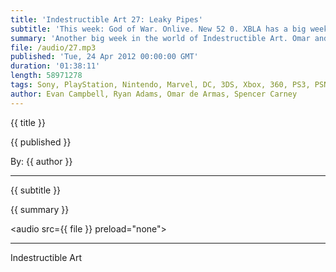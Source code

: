 ```yaml
---
title: 'Indestructible Art 27: Leaky Pipes'
subtitle: 'This week: God of War. Onlive. New 52 0. XBLA has a big week. Morrison-con. Super Monday Night Combat. DC Trinity Wars. A game specific Kickstarter. Ryan and Spencer talk new comics. Fez, Witcher 2, Trials:Evolution. Listener Questions get answered.'
summary: 'Another big week in the world of Indestructible Art. Omar and Evan break down news on the God of War trailer that was recently leaked on Amazon.com, XBox Live's big sales week, what Onlive has to offer, and Super Monday Night Combat's early release on Steam. Ryan and Spencer bring news of prequel books from DC's New 52, a Grant Morrison Con, and a teaser of DC's Trinity Wars event. Evan doesn't see a need for a game specific Kickstarter knockoff. Ryan tells us what he thinks of some recent comic releases. The group discusses Saga #2, and Avengers v. X-Men #2. Omar apologizes for not fully understanding what Fez really was before speaking about it last week. By the way you all really do need to play Fez. Evan and Omar try to explain The Witcher 2 to Spencer. We answer some listener questions about the Flood in the Halo series, and what has become of Shadowcat.'
file: /audio/27.mp3
published: 'Tue, 24 Apr 2012 00:00:00 GMT'
duration: '01:38:11'
length: 58971278
tags: Sony, PlayStation, Nintendo, Marvel, DC, 3DS, Xbox, 360, PS3, PSN, XBLA, Video Games, Comics, Games, Indestructible Art, Avengers VS XMen, God of War, Onlive, New 52, Grant Morrison, Trinity Wars, Kickstarter, Fez, Witcher 2, Trials: Evolution, Shadowcat
author: Evan Campbell, Ryan Adams, Omar de Armas, Spencer Carney
---
```


<p class='postTitle'>{{ title }}</p>
<p class='postPublished'>{{ published }}</p>
<p class='postAuthor'>By: {{ author }}</p>
<hr>
{{ subtitle }}  
  
{{ summary }}  

<audio src={{ file }} preload="none"></audio>

- - -
Indestructible Art
